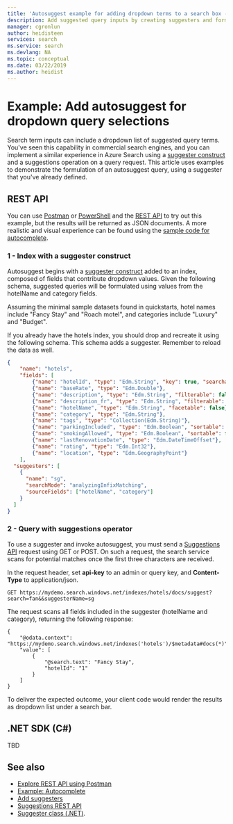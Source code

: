 ```yaml
---
title: 'Autosuggest example for adding dropdown terms to a search box - Azure Search'
description: Add suggested query inputs by creating suggesters and formulating requests that invoke suggested queries in Azure Search. 
manager: cgronlun
author: heidisteen
services: search
ms.service: search
ms.devlang: NA
ms.topic: conceptual
ms.date: 03/22/2019
ms.author: heidist
---
```


# Example: Add autosuggest for dropdown query selections

Search term inputs can include a dropdown list of suggested query terms. You've seen this capability in commercial search engines, and you can implement a similar experience in Azure Search using a [suggester construct](index-add-suggesters.md) and a suggestions operation on a query request. This article uses examples to demonstrate the formulation of an autosuggest query, using a suggester that you've already defined. 

## REST API

You can use [Postman](search-fiddler.md) or [PowerShell](search-create-index-rest-api.md) and the [REST API](https://docs.microsoft.com/rest/api/searchservice/) to try out this example, but the results will be returned as JSON documents. A more realistic and visual experience can be found using the [sample code for autocomplete](https://github.com/Azure-Samples/search-dotnet-getting-started/tree/master/DotNetHowToAutocomplete).

### 1 - Index with a suggester construct

Autosuggest begins with a [suggester construct](index-add-suggesters.md) added to an index, composed of fields that contribute dropdown values. Given the following schema, suggested queries will be formulated using values from the hotelName and category fields.

Assuming the minimal sample datasets found in quickstarts, hotel names include "Fancy Stay" and "Roach motel", and categories include "Luxury" and "Budget".

If you already have the hotels index, you should drop and recreate it using the following schema. This schema adds a suggester. Remember to reload the data as well.

```json
{
    "name": "hotels",  
    "fields": [
        {"name": "hotelId", "type": "Edm.String", "key": true, "searchable": false, "sortable": false, "facetable": false},
        {"name": "baseRate", "type": "Edm.Double"},
        {"name": "description", "type": "Edm.String", "filterable": false, "sortable": false, "facetable": false},
        {"name": "description_fr", "type": "Edm.String", "filterable": false, "sortable": false, "facetable": false, "analyzer": "fr.lucene"},
        {"name": "hotelName", "type": "Edm.String", "facetable": false},
        {"name": "category", "type": "Edm.String"},
        {"name": "tags", "type": "Collection(Edm.String)"},
        {"name": "parkingIncluded", "type": "Edm.Boolean", "sortable": false},
        {"name": "smokingAllowed", "type": "Edm.Boolean", "sortable": false},
        {"name": "lastRenovationDate", "type": "Edm.DateTimeOffset"},
        {"name": "rating", "type": "Edm.Int32"},
        {"name": "location", "type": "Edm.GeographyPoint"}
    ],
  "suggesters": [
    {
      "name": "sg",
      "searchMode": "analyzingInfixMatching",
      "sourceFields": ["hotelName", "category"]
    }
  ]
}

```

### 2 - Query with suggestions operator

To use a suggester and invoke autosuggest, you must send a [Suggestions API](https://docs.microsoft.com/rest/api/searchservice/suggestions) request using GET or POST. On such a request, the search service scans for potential matches once the first three characters are received. 

In the request header, set **api-key** to an admin or query key, and **Content-Type** to application/json. 

```http
GET https://mydemo.search.windows.net/indexes/hotels/docs/suggest?search=fan&&suggesterName=sg
```

The request scans all fields included in the suggester (hotelName and category), returning the following response:

```
{
    "@odata.context": "https://mydemo.search.windows.net/indexes('hotels')/$metadata#docs(*)",
    "value": [
        {
            "@search.text": "Fancy Stay",
            "hotelId": "1"
        }
    ]
}
```

To deliver the expected outcome, your client code would render the results as dropdown list under a search bar.

## .NET SDK (C#)

TBD

## See also

+ [Explore REST API using Postman](search-fiddler.md)
+ [Example: Autocomplete](search-autocomplete-tutorial.md)
+ [Add suggesters](index-add-suggesters.md)
+ [Suggestions REST API](https://docs.microsoft.com/rest/api/searchservice/suggestions)
+ [Suggester class (.NET)](https://docs.microsoft.com/dotnet/api/microsoft.azure.search.models.suggester?view=azure-dotnet).